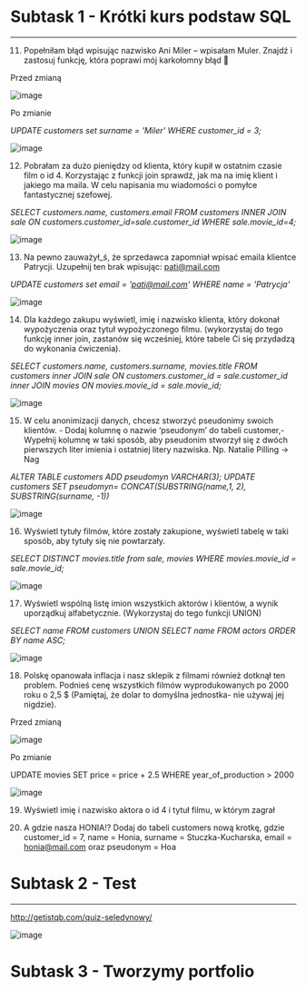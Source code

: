 # Subtask 1 - Krótki kurs podstaw SQL
----
11. Popełniłam błąd wpisując nazwisko Ani Miler – wpisałam Muler. Znajdź i zastosuj funkcję, która poprawi mój karkołomny błąd 🙈

Przed zmianą 

![image](https://user-images.githubusercontent.com/122563907/219456145-09e7c02e-2a43-4519-af9d-38cbcd0ee0d1.png)

Po zmianie

*UPDATE customers set surname = 'Miler' WHERE customer_id = 3;*

![image](https://user-images.githubusercontent.com/122563907/219457569-719bc540-5451-479b-a374-b2343009ddd3.png)


12. Pobrałam za dużo pieniędzy od klienta, który kupił w ostatnim czasie film o id 4. Korzystając z funkcji join sprawdź, jak ma na imię klient i jakiego ma maila. W celu napisania mu wiadomości o pomyłce fantastycznej szefowej.

*SELECT customers.name, customers.email FROM customers INNER JOIN sale ON customers.customer_id=sale.customer_id WHERE sale.movie_id=4;*

![image](https://user-images.githubusercontent.com/122563907/219650223-461f3481-9a16-43e8-9969-dba6c1a427c4.png)

13. Na pewno zauważył_ś, że sprzedawca zapomniał wpisać emaila klientce Patrycji. Uzupełnij ten brak wpisując: pati@mail.com

*UPDATE customers set email = 'pati@mail.com' WHERE name = 'Patrycja'*

![image](https://user-images.githubusercontent.com/122563907/219651208-6a96c1ec-609f-498d-a7af-b80d5bc98a81.png)

14. Dla każdego zakupu wyświetl, imię i nazwisko klienta, który dokonał wypożyczenia oraz tytuł wypożyczonego filmu. (wykorzystaj do tego funkcję inner join, zastanów się wcześniej, które tabele Ci się przydadzą do wykonania ćwiczenia).

*SELECT customers.name, customers.surname, movies.title FROM customers inner JOIN sale ON customers.customer_id = sale.customer_id inner JOIN movies ON movies.movie_id = sale.movie_id;*

![image](https://user-images.githubusercontent.com/122563907/219651722-8b739d8c-99e2-4b4a-86f5-270e99d2b8ac.png)

15. W celu anonimizacji danych, chcesz stworzyć pseudonimy swoich klientów. - Dodaj kolumnę o nazwie ‘pseudonym’ do tabeli customer,- Wypełnij kolumnę w taki sposób, aby pseudonim stworzył się z dwóch pierwszych liter imienia i ostatniej litery nazwiska. Np. Natalie Pilling → Nag

*ALTER TABLE customers ADD pseudomyn VARCHAR(3); UPDATE customers SET pseudomyn= CONCAT(SUBSTRING(name,1, 2), SUBSTRING(surname, -1))*

![image](https://user-images.githubusercontent.com/122563907/219874511-fbaf0aba-e4a2-45a3-9e23-584da1f4c654.png)

16. Wyświetl tytuły filmów, które zostały zakupione, wyświetl tabelę w taki sposób, aby tytuły się nie powtarzały.

*SELECT DISTINCT movies.title from sale, movies WHERE movies.movie_id = sale.movie_id;*

![image](https://user-images.githubusercontent.com/122563907/219652668-65c8abaa-c2db-4695-8ce4-3f4184afbc1e.png)

17. Wyświetl wspólną listę imion wszystkich aktorów i klientów, a wynik uporządkuj alfabetycznie. (Wykorzystaj do tego funkcji UNION)

*SELECT name FROM customers UNION SELECT name FROM actors ORDER BY name ASC;*

![image](https://user-images.githubusercontent.com/122563907/219874608-5058d1c7-a2dd-4f74-aa04-e91fb3dc9cb8.png)

18. Polskę opanowała inflacja i nasz sklepik z filmami również dotknął ten problem. Podnieś cenę wszystkich filmów wyprodukowanych po 2000 roku o 2,5 $ (Pamiętaj, że dolar to domyślna jednostka- nie używaj jej nigdzie).

Przed zmianą

![image](https://user-images.githubusercontent.com/122563907/219874773-dc1423b5-c150-4b91-a820-a3c67d18d407.png)

Po zmianie 

UPDATE movies SET price = price + 2.5 WHERE year_of_production > 2000

![image](https://user-images.githubusercontent.com/122563907/219874800-74e09fdb-98bd-456b-9adb-122236d86096.png)

19. Wyświetl imię i nazwisko aktora o id 4 i tytuł filmu, w którym zagrał

20. A gdzie nasza HONIA!? Dodaj do tabeli customers nową krotkę, gdzie customer_id = 7, name = Honia, surname = Stuczka-Kucharska, email = honia@mail.com oraz pseudonym = Hoa

# Subtask 2 - Test
----
http://getistqb.com/quiz-seledynowy/

![image](https://user-images.githubusercontent.com/122563907/219451097-e78eed59-26f0-4308-9b68-0ab9db427cb7.png)

# Subtask 3 - Tworzymy portfolio

